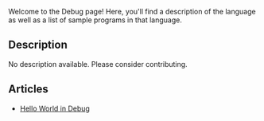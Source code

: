 Welcome to the Debug page! Here, you'll find a description of the language as well as a list of sample programs in that language.

## Description

No description available. Please consider contributing.

## Articles

- [Hello World in Debug](https://sampleprograms.io/projects/hello-world/debug)